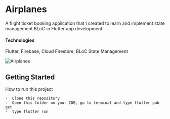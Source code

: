# Airplanes

A flight ticket booking application that I created to learn and implement state management BLoC in Flutter app development.

#### Technologies
Flutter, Firebase, Cloud Firestore, BLoC State Management

![Airplanes](https://github.com/RFerdiawan/flutter_airplane_app/blob/master/assets/airplane_cover.png)

## Getting Started

How to run this project

    -  Clone this repository
    -  Open this folder on your IDE, go to terminal and type flutter pub get
    -  type flutter run